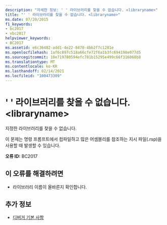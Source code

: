 ```yaml
---
description: "자세한 정보: ' ' 라이브러리를 찾을 수 없습니다. <libraryname>"
title: "' ' 라이브러리를 찾을 수 없습니다. <libraryname>"
ms.date: 07/20/2015
f1_keywords:
- bc2017
- vbc2017
helpviewer_keywords:
- BC2017
ms.assetid: e6c36482-add1-4e22-8470-4bb2f7c1281e
ms.openlocfilehash: 1af6c897c518a66cfe72f6a1b3fc694198e077d5
ms.sourcegitcommit: 10e719780594efc781b15295e499c66f316068b8
ms.translationtype: MT
ms.contentlocale: ko-KR
ms.lasthandoff: 02/14/2021
ms.locfileid: "100473309"
---
```

# <a name="could-not-find-library-libraryname"></a>' ' 라이브러리를 찾을 수 없습니다. \<libraryname>

지정한 라이브러리를 찾을 수 없습니다.  
  
 이 문제는 명령 프롬프트에서 컴파일하고 많은 어셈블리를 참조하는 지시 파일(.rsp)을 사용할 때 발생할 수 있습니다.  
  
 **오류 ID:** BC2017  
  
## <a name="to-correct-this-error"></a>이 오류를 해결하려면  
  
- 라이브러리 이름이 올바른지 확인합니다.  
  
## <a name="see-also"></a>추가 정보

- [디버거 기본 사항](/visualstudio/debugger/debugger-feature-tour)
